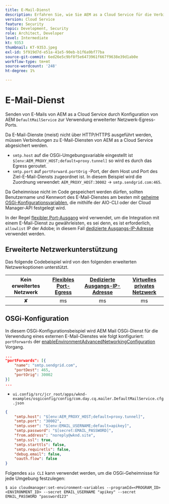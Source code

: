 ```yaml
---
title: E-Mail-Dienst
description: Erfahren Sie, wie Sie AEM as a Cloud Service für die Verbindung mit einem E-Mail-Dienst mithilfe von Ausgangs-Ports konfigurieren.
version: Cloud Service
feature: Security
topic: Development, Security
role: Architect, Developer
level: Intermediate
kt: 9353
thumbnail: KT-9353.jpeg
exl-id: 5f919d7d-e51a-41e5-90eb-b1f6a9bf77ba
source-git-commit: 6ed26e5c9bf8f5e6473961f667f9638e39d1ab0e
workflow-type: tm+mt
source-wordcount: '248'
ht-degree: 1%

---
```


# E-Mail-Dienst

Senden von E-Mails von AEM as a Cloud Service durch Konfiguration von AEM `DefaultMailService` zur Verwendung erweiterter Netzwerk-Egress-Ports.

Da E-Mail-Dienste (meist) nicht über HTTP/HTTPS ausgeführt werden, müssen Verbindungen zu E-Mail-Diensten von AEM as a Cloud Service abgesichert werden.

+ `smtp.host` auf die OSGi-Umgebungsvariable eingestellt ist `$[env:AEM_PROXY_HOST;default=proxy.tunnel]` so wird es durch das Egress geroutet.
+ `smtp.port` auf `portForward.portOrig` -Port, der dem Host und Port des Ziel-E-Mail-Diensts zugeordnet ist. In diesem Beispiel wird die Zuordnung verwendet: `AEM_PROXY_HOST:30002` → `smtp.sendgrid.com:465`.

Da Geheimnisse nicht im Code gespeichert werden dürfen, sollten Benutzername und Kennwort des E-Mail-Dienstes am besten mit [geheime OSGi-Konfigurationsvariablen](https://experienceleague.adobe.com/docs/experience-manager-cloud-service/implementing/deploying/configuring-osgi.html#secret-configuration-values), die mithilfe der AIO-CLI oder der Cloud Manager-API festgelegt wird.

In der Regel [flexibler Port-Ausgang](../flexible-port-egress.md) wird verwendet, um die Integration mit einem E-Mail-Dienst zu gewährleisten, es sei denn, es ist erforderlich, `allowlist` IP der Adobe; in diesem Fall [dedizierte Ausgangs-IP-Adresse](../dedicated-egress-ip-address.md) verwendet werden.

## Erweiterte Netzwerkunterstützung

Das folgende Codebeispiel wird von den folgenden erweiterten Netzwerkoptionen unterstützt.

| Kein erweitertes Netzwerk | [Flexibles Port-Egress](../flexible-port-egress.md) | [Dedizierte Ausgangs-IP-Adresse](../dedicated-egress-ip-address.md) | [Virtuelles privates Netzwerk](../vpn.md) |
|:-----:|:-----:|:------:|:---------:|
| ✘ | ms | ms | ms |

## OSGi-Konfiguration

In diesem OSGi-Konfigurationsbeispiel wird AEM Mail OSGi-Dienst für die Verwendung eines externen E-Mail-Dienstes wie folgt konfiguriert: `portForwards` der [enableEnvironmentAdvancedNetworkingConfiguration](https://www.adobe.io/experience-cloud/cloud-manager/reference/api/#operation/enableEnvironmentAdvancedNetworkingConfiguration) Vorgang.

```json
...
"portForwards": [{
    "name": "smtp.sendgrid.com",
    "portDest": 465,
    "portOrig": 30002
}]
...
```

+ `ui.config/src/jcr_root/apps/wknd-examples/osgiconfig/config/com.day.cq.mailer.DefaultMailService.cfg.json`

```json
{
    "smtp.host": "$[env:AEM_PROXY_HOST;default=proxy.tunnel]",
    "smtp.port": "30002",
    "smtp.user": "$[env:EMAIL_USERNAME;default=apikey]",
    "smtp.password": "$[secret:EMAIL_PASSWORD]",
    "from.address": "noreply@wknd.site",
    "smtp.ssl": true,
    "smtp.starttls": false, 
    "smtp.requiretls": false,
    "debug.email": false,
    "oauth.flow": false
}
```

Folgendes `aio CLI` kann verwendet werden, um die OSGi-Geheimnisse für jede Umgebung festzulegen:

```shell
$ aio cloudmanager:set-environment-variables --programId=<PROGRAM_ID> <ENVIRONMENT_ID> --secret EMAIL_USERNAME "apikey" --secret EMAIL_PASSWORD "password123"
```
